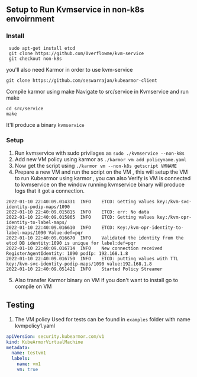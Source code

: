 ## Setup to Run Kvmservice in non-k8s envoirnment

### Install
```
 sudo apt-get install etcd
 git clone https://github.com/0verflowme/kvm-service
 git checkout non-k8s
 ```

you'll also need Karmor in order to use kvm-service
```
git clone https://github.com/seswarrajan/kubearmor-client
```
Compile karmor using make
Navigate to src/service in Kvmservice and run make
```
cd src/service
make
```
It'll produce a binary ``kvmservice``

### Setup

1. Run kvmservice with sudo privilages as ``sudo ./kvmservice --non-k8s``
2. Add new VM policy using karmor as ``./karmor vm add policyname.yaml``
3. Now get the script using ``./karmor vm --non-k8s getscript VMNAME``
4. Prepare a new VM and run the script on the VM , this will setup the VM to run Kubearmor using karmor , you can also Verify is VM is connected to kvmservice on the window running kvmservice binary will produce logs that it got a connection.
```
2022-01-10 22:40:09.014331	INFO	ETCD: Getting values key:/kvm-svc-identity-podip-maps/1090
2022-01-10 22:40:09.015815	INFO	ETCD: err: No data
2022-01-10 22:40:09.015865	INFO	ETCD: Getting values key:/kvm-opr-identity-to-label-maps/
2022-01-10 22:40:09.016610	INFO	ETCD: Key:/kvm-opr-identity-to-label-maps/1090 Value:def=pqr
2022-01-10 22:40:09.016670	INFO	Validated the identity from the etcd DB identity:1090 is unique for label:def=pqr
2022-01-10 22:40:09.016714	INFO	New connection received RegisterAgentIdentity: 1090 podIp: 192.168.1.8
2022-01-10 22:40:09.016750	INFO	ETCD: putting values with TTL key:/kvm-svc-identity-podip-maps/1090 value:192.168.1.8
2022-01-10 22:40:09.051421	INFO	Started Policy Streamer
```
5. Also transfer Karmor binary on VM if you don't want to install go to compile on VM

## Testing
1. The VM policy Used for tests can be found in ``examples`` folder with name kvmpolicy1.yaml
```yaml
apiVersion: security.kubearmor.com/v1
kind: KubeArmorVirtualMachine
metadata:
  name: testvm1
  labels:
    name: vm1
    vm: true
```
